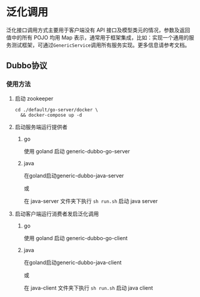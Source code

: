 # 泛化调用

泛化接口调用方式主要用于客户端没有 API 接口及模型类元的情况，参数及返回值中的所有 POJO 均用 Map 表示，通常用于框架集成，比如：实现一个通用的服务测试框架，可通过`GenericService`调用所有服务实现。更多信息请参考文档。

## Dubbo协议

### 使用方法

1. 启动 zookeeper

   ```shell
   cd ./default/go-server/docker \
     && docker-compose up -d
   ```

2. 启动服务端运行提供者

   1. go

      使用 goland 启动 generic-dubbo-go-server

   2. java

      在goland启动generic-dubbo-java-server
      
      或

      在 java-server 文件夹下执行 `sh run.sh` 启动 java server

3. 启动客户端运行消费者发启泛化调用

   1. go

      使用 goland 启动 generic-dubbo-go-client

   2. java

      在goland启动generic-dubbo-java-client

      或

      在 java-client 文件夹下执行 `sh run.sh` 启动 java client